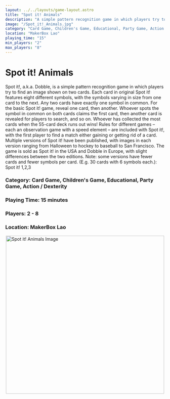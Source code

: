 ```yaml
---
layout: ../../layouts/game-layout.astro
title: "Spot it! Animals"
description: "A simple pattern recognition game in which players try to find an image shown on two cards. "
image: "/Spot_it!_Animals.jpg"
category: "Card Game, Children's Game, Educational, Party Game, Action / Dexterity"
location: "MakerBox Lao"
playing_time: "15"
min_players: "2"
max_players: "8"
---
```

# Spot it! Animals

Spot it!, a.k.a. Dobble, is a simple pattern recognition game in which players try to find an image shown on two cards.  Each card in original Spot it! features eight different symbols, with the symbols varying in size from one card to the next. Any two cards have exactly one symbol in common. For the basic Spot it! game, reveal one card, then another. Whoever spots the symbol in common on both cards claims the first card, then another card is revealed for players to search, and so on. Whoever has collected the most cards when the 55-card deck runs out wins!  Rules for different games &ndash; each an observation game with a speed element &ndash; are included with Spot it!, with the first player to find a match either gaining or getting rid of a card. Multiple versions of Spot it! have been published, with images in each version ranging from Halloween to hockey to baseball to San Francisco.  The game is sold as Spot it! in the USA and Dobble in Europe, with slight differences between the two editions.  Note: some versions have fewer cards and fewer symbols per card. (E.g. 30 cards with 6 symbols each.): Spot it! 1,2,3  

### Category: Card Game, Children's Game, Educational, Party Game, Action / Dexterity

### Playing Time: 15 minutes

### Players: 2 - 8

### Location: MakerBox Lao

<img src="/Spot_it!_Animals.jpg" alt="Spot it! Animals Image" width="500" style="display: block; margin: 0 auto">

    